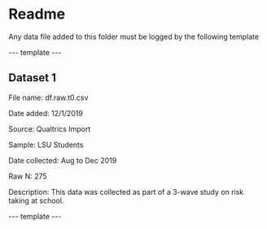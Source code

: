 # Readme
Any data file added to this folder must be logged by the following template

--- template ---

## Dataset 1

File name: df.raw.t0.csv

Date added: 12/1/2019

Source: Qualtrics Import

Sample: LSU Students

Date collected: Aug to Dec 2019

Raw N: 275

Description: This data was collected as part of a 3-wave study on risk taking at school. 

--- template ---
